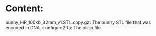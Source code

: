 # Content:
bunny_HR_100kb_32mm_v1.STL.copy.gz: The bunny STL file that was encoded in DNA.
configure2.fa: The oligo file
